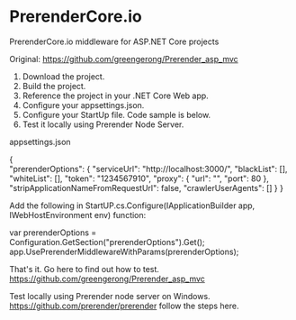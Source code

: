 # PrerenderCore.io
PrerenderCore.io middleware for ASP.NET Core projects

Original: https://github.com/greengerong/Prerender_asp_mvc

1. Download the project. 
2. Build the project. 
3. Reference the project in your .NET Core Web app. 
4. Configure your appsettings.json. 
5. Configure your StartUp file. Code sample is below. 
6. Test it locally using Prerender Node Server. 

appsettings.json

{   
  "prerenderOptions": {
    "serviceUrl": "http://localhost:3000/",
    "blackList": [],
    "whiteList": [],
    "token": "1234567910",
    "proxy": {
      "url": "",
      "port": 80
    },
    "stripApplicationNameFromRequestUrl": false,
    "crawlerUserAgents": []
  }
}


Add the following in StartUP.cs.Configure(IApplicationBuilder app, IWebHostEnvironment env) function: 

var prerenderOptions = Configuration.GetSection("prerenderOptions").Get<PrerenderOptions>();
app.UsePrerenderMiddlewareWithParams(prerenderOptions);
  
That's it. 
Go here to find out how to test. https://github.com/greengerong/Prerender_asp_mvc





Test locally using Prerender node server on Windows. https://github.com/prerender/prerender
follow the steps here.

  
